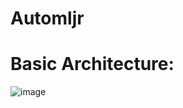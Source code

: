 # Automljr

# Basic Architecture:
![image](![Automl-Demo](https://user-images.githubusercontent.com/39219880/215592456-d8a2678c-5846-4fdd-856a-3ae5186b693a.gif))
